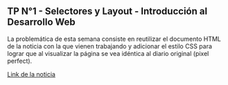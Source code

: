 ## TP N°1 - Selectores y Layout - Introducción al Desarrollo Web
La problemática de esta semana consiste en reutilizar el documento HTML de la noticia con la que vienen trabajando y adicionar el estilo CSS para lograr que al visualizar la página se vea idéntica al diario original (pixel perfect).

[Link de la noticia](https://www.xataka.com/robotica-e-ia/cinta-vhs-ia-ocho-segundos-audio-eso-todo-que-necesito-mujer-para-recuperar-su-voz-perdida)